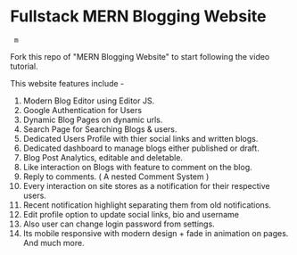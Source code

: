 # Fullstack MERN Blogging Website    
     m
Fork this repo of "MERN Blogging Website" to start following the video tutorial.
 
This website features include -
1. Modern Blog Editor using Editor JS.
2. Google Authentication for Users
3. Dynamic Blog Pages on dynamic urls.
4. Search Page for Searching Blogs & users.
5. Dedicated Users Profile with thier social links and written blogs.
6. Dedicated dashboard to manage blogs either published or draft.
7. Blog Post Analytics, editable and deletable.
8. Like interaction on Blogs with feature to comment on the blog.
9. Reply to comments. ( A nested Comment System )
10. Every interaction on site stores as a notification for their respective users.
11. Recent notification highlight separating them from old notifications.
12. Edit profile option to update social links, bio and username
13. Also user can change login password from settings.
14. Its mobile responsive with modern design + fade in animation on pages.
And much more.
